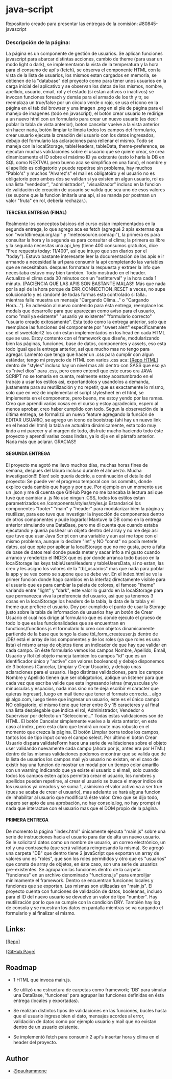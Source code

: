 # java-script
Repositorio creado para presentar las entregas de la comisión: #80845-javascript

### Descripción de la página:

La página es un componente de gestión de usuarios. Se aplican funciones javascript para abarcar distintas acciones, cambio de theme (para usar un modo light o dark), se implementaron la vista de la temperatura y la hora para el consumo de api's (fetch), se observa el componente HTML con la vista de la lista de usuarios, los mismos estan cargados en memoria, se obtienen de la "database" del proyecto como para tener unos usuarios en la carga inicial del aplicativo y se observan los datos de los mismos, nombre, apellido, usuario, email, rol y el estado (si estan activos o inactivos) se invocan funciones foreach y demás para el armado de los th y tr, se reemplaza un true/false por un circulo verde o rojo, se usa el ícono en la página en el tab del browser y una imagen .png en el pie de página para el manejo de imagenes (todo en javascript), el botón crear usuario te redirige a un nuevo html con un formulario para crear un nuevo usuario (es decir poblar la tabla de vista anterior), boton cancelar vuelve a la vista anterior sin hacer nada, botón limpiar te limpia todos los campos del formulario, crear usuario ejecuta la creación del usuario con los datos ingresados, debajo del formulario las aclaraciones para rellenar el mismo. Todo se maneja con la localStorage, tableHeaders, tableData, theme-preference, se ejecutan muchas validaciones sobre el usuario que se quiere crear, se crea dinamicamente el ID sobre el máximo ID ya existente (esto lo haría la DB en SQL como NEXTVAL pero bueno aca se simplifica en una func), el nombre y el apellido es obligatorio y puede repetirse sin problema, hay muchos "Pablo's" y muchos "Alvarez's" el mail es obligatoiro y el usuario no es obligatorio pero ambos dos se validan si ya existen en algun usuario, rol es una lista "vendedor", "administrador", "visualizador" incluso en la funcion de validación de creación de usuario se valida que sea uno de esos valores (se supone que la funcion imitaría una api, si se manda por postman un valor "fruta" en rol, debería rechazar.).


#### TERCERA ENTREGA (FINAL)

Realmente los conceptos básicos del curso estan implementados en la segunda entrega, lo que agrego aca es fetch (agregué 2 apis externas que son "worldtimeapi.org/api" y "meteosource.com/api"), la primera es para consultar la hora y la segunda es para consultar el clima; la primera es libre y la segunda necesitas una api_key (tiene 400 consumos gratuitos, dice "Free requests today: 11/400", asi que intuyo que son diarios por el "today"). Estuvo bastante interesante leer la documentación de las apis e ir armando a necesidad la url para consumir la api completando las variables que se necesitaban. despues formatear la respuesta y extraer la info que necesitaba estuvo muy bien tambien. Todo mostrado en el header. Actualizo el clima cada 30 minutos con un "setInterval" y la hora cada 1 minuto. (PACIENCIA QUE LAS APIS SON BASTANTE MALAS!! Más que nada por la api de la hora porque da ERR_CONNECTION_RESET a veces, no supe solucionarlo y es random! de todas formas esta controlado si falla.. mientras falle muestra un mensaje "Cargando Clima..." o "Cargando Hora...").
En adhesión al nuevo contenido para ésta entrega, reemplace los modals que desarrolle para que aparezcan como aviso para el usuario, como "mail ya existente" "usuario ya existente" "formulario correcto" "usuario creado exitosamente". Esta todo como la entrega anterior, solo que reemplace las funciones del componente por "sweet alert" especificamente use el sweetalert2 los cdn estan implementados en los head en cada HTML que se use.
Estoy contento con el framework que diseñe, modularizando bien las páginas, funciones, base de datos, componentes y assets, eso esta todo igual que la entrega anterior, asi que mucho mas no tengo para agregar.
Lamento que tenga que hacer un .css para cumplir con algun estándar, tengo mi proyecto de HTML con varios .css aca: [[Repo HTML]](https://github.com/89pabloalvarez/repo-coder) dentro de "styles" incluso hay un nivel mas ahi dentro con SASS que eso ya es "nivel dios" para .css, pero como entendí que este curso era JAVA SCRIPT no se tomaría en cuenta, realmente estoy acostumbrado en el trabajo a usar los estilos asi, exportandolos y usandolos a demanda, justamente para su reutilización y no repetir, que es exactamente lo mismo, solo que en vez de implementar el script stylesheet en el html, se implementa en el componente, pero bueno, me estoy yendo por las ramas. Creo que aprendi varias cosas en el curso y estoy agradecido, espero al menos aprobar, creo haber cumplido con todo.
Segun la observación de la última entrega, se formalizó un nuevo feature agregando la función de EDITAR USUARIO, se agrego un icono de bootstrap (ahi hay un nuevo link en el head del html) la tabla se actualiza dinámicamente, esta todo muy lindo a mi parecer y al margen de todo, disfrute mucho haciendo todo éste proyecto y aprendi varias cosas lindas, ya lo dije en el párrafo anterior. Nada más que aclarar. GRACIAS!!


#### SEGUNDA ENTREGA

El proyecto me agotó me llevo muchos días, muchas horas fines de semana, despues del laburo incluso durante el almuerzo. Mucha investigación!!!
Bien! solo quería decirlo, a continuación el detalle del proyecto: Se puede ver el progreso temporal con los commits, donde explico cada cambio que hago y por que. Por ejemplo en un momento use un .json y me di cuenta que GitHub Page no me bancaba la lectura asi que tuve que cambiar a .js
No use ningun .CSS, todos los estilos estan parametrizados en /components/styles/styles.js
Estandaricé los componentes "footer" "main" y "header" para modularizar bien la página y reutilizar, para eso tuve que investigar la inyección de componentes dentro de otros componentes y pude lograrlo!
Mantuve la DB como en la entrega anterior simulando una DataBase, pero me di cuenta que cuando estaba ejecutando y quería pushear un objeto dentro del array y no me dejo asi que tuve que usar Java Script con una variable y aun así me tope con el mismo problema, aunque lo declare "let" y NO "const" no podía meterle datos, asi que opte por aplicar la localStorage que no me gusta, pero a falta de base de datos real donde pueda meter y sacar info a mi gusto cuando arranco y renderizo el INDEX que es por donde arranca todo busco en la localStorage las keys tableUsersHeaders y tableUsersData, si no estan, las creo y les asigno los valores de la "tbl_usuarios" mas que nada para poblar la app y se vea como se supone que se debe ver.
En el index.html se ve la primer funcion donde hago cambios en la interfaz directamente visible para el usuario que es para cambiar la paleta de colores, el famoso "theme" variando entre "light" y "dark", este valor lo guardo en la localStorage para que permanezca viva la preferencia del usuario, asi que ya tenemos 3 cosas en la localStorage los headers de la tabla, la data de la tabla y el theme que prefiere el usuario. Doy por cumplido el punto de usar la Storage justo sobre la tabla de informacion de usuarios hay un botón de Crear Usuario el cual nos dirige al formulario que es donde ejecuto el grueso de todo lo que es las funcionalidades que se encuentran en functions/functions.js el formulario lo creo con objetos dinamicamente partiendo de la base que tengo la clase tbl_form_createuser.js dentro de /DB/ está el array de los componentes y de los roles (ya que roles es una lista) el mismo array de objetos tiene un indicador de que hay que validar en cada campo.
En éste formulario vemos los campos Nombre, Apellido, Email, Usuario y Rol (el objeto maneja tambien los campos "id" que es un identificador único y "active" con valores booleanos) y debajo disponemos de 3 botones (Cancelar, Limpiar y Crear Usuario), y debajo unas aclaraciones para el usuario.
Hago distintas validaciones, para los campos Nombre y Apellido tienen que ser obligatorios, aplique un listener para que cada vez que escriba valide que esta ingresando letras (mayusculas y/o minúsculas y espacios, nada mas sino no te deja escribir el caracter que quieras ingresar), luego en mail tiene que tener el formato correcto... algo @ algo.com, luego tiene que ingresar un usuario, éste es el único campo NO obligatorio, el mismo tiene que tener entre 8 y 15 caracteres y al final una lista desplegable que indica el rol, Administrador, Vendedor o Supervisor por defecto un "Seleccione..." Todas estas validaciones son de HTML.
El botón Cancelar simplemente vuelve a la vista anterior, en este caso al index, pero esta claro que tendrá un route mas robusto en el momento que crezca la página.
El botón Limpiar borra todos los campos, tantos los de tipo input como el campo select.
Por último el botón Crear Usuario dispara validateForm hace una serie de validaciones sobre el objeto user validando nuevamente cada campo (ahora por js, antes era por HTML) dentro de las mismas validaciones podemos encontrar que se valida que de la lista de usuarios los campos mail y/o usuario no existan, en el caso de existir hay una funcion de mostrar un modal por un tiempo color amarillo con un warning indicando que ya existe el usuario o el mail, solo cuando todos los campos esten aptos permitirá crear el usuario, los nombres y apellidos pueden repetirse, al crear el usuario se busca el mayor índice de los usuarios ya creados y se suma 1, asimismo el valor activo va a ser true (pues se acaba de crear el usuario), mas adelante se hará alguna funcion de inhabilitar al usuario que modificará éste valor.
Creo que se dijo todo, espero ser apto de una aprobación, no hay console.log, no hay prompt ni nada que interactue con el usuario mas que el DOM propio de la página.


#### PRIMERA ENTREGA

De momento la página "index.html" únicamente ejecuta "main.js" sobre una serie de instrucciones hacia el usuario para dar de alta un nuevo usuario. Se le solicitará datos como un nombre de usuario, un correo electrónico, un rol y una contraseña (que será validada reingresando la misma).
Se agregó una carpeta "DB" que dentro tiene 2 javaScript que exportan un array de valores uno es "roles", que son los roles permitidos y otro que es "usuarios" que consta de array de objetos, en éste caso, son una serie de usuarios pre-existentes.
Se agruparon las funciones dentro de la carpeta "funciones" en un archivo denominado "functions.js" para emprolijar minimamente el framework. Dentro se encuentran funciones locales y funciones que se exportan. Las mismas son utilizadas en "main.js".
El proyecto cuenta con funciones de validación de datos, booleanas, incluso para el ID del nuevo usuario se devuelve un valor de tipo "number".
Hay reutilización por lo que se cumple con la condición DRY.
También hay log de consola y se muestran los datos en pantalla mientras se va cargando el formulario y al finalizar el mismo.


## Links:

[[Repo]](https://github.com/89pabloalvarez/java-script.git)

[[GitHub Page]](https://89pabloalvarez.github.io/java-script/)

## Roadmap

- 1 HTML que invoca main.js.

- Se utilizó una estructura de carpetas como framework; 'DB' para simular una DataBase, 'funciones' para agrupar las funciones definidas en ésta entrega (locales y exportadas).

- Se realizan distintos tipos de validaciones en las funciones, bucles hasta que el usuario ingrese bien el dato, mensajes acordes al error, validación de datos como por ejemplo usuario y mail que no existan dentro de un usuario existente.

- Se implementó fetch para consumir 2 api's insertar hora y clima en el header del proyecto.

## Author

- [@paulrammone](https://www.linkedin.com/in/pablo-alvarez-bernardez/)

